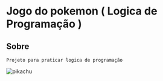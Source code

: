 # Jogo do pokemon ( Logica de Programação )

## Sobre
```
Projeto para praticar logica de programação
```
![pikachu](https://user-images.githubusercontent.com/125137802/220791237-242d1bfb-6068-4f7a-8308-513a722cbc2a.png)

